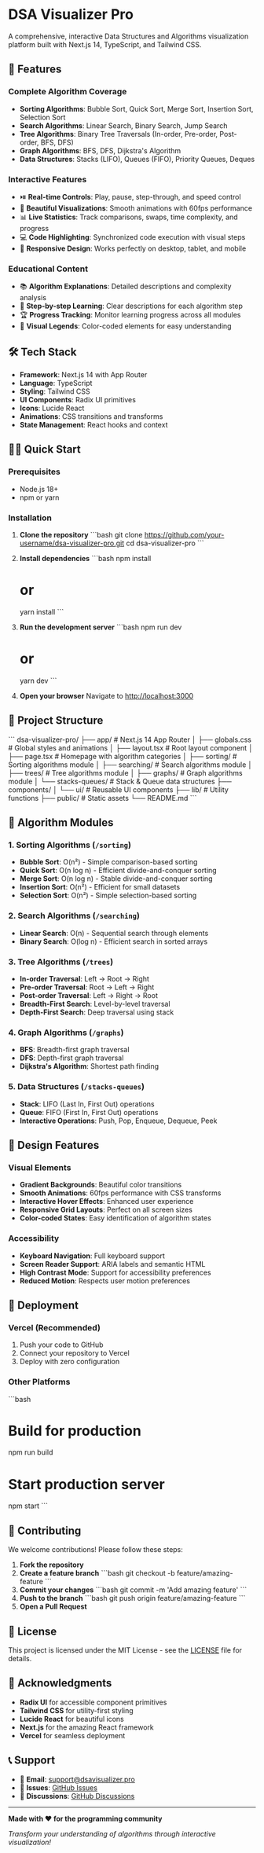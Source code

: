 # DSA Visualizer Pro

A comprehensive, interactive Data Structures and Algorithms visualization platform built with Next.js 14, TypeScript, and Tailwind CSS.

## 🚀 Features

### Complete Algorithm Coverage
- **Sorting Algorithms**: Bubble Sort, Quick Sort, Merge Sort, Insertion Sort, Selection Sort
- **Search Algorithms**: Linear Search, Binary Search, Jump Search
- **Tree Algorithms**: Binary Tree Traversals (In-order, Pre-order, Post-order, BFS, DFS)
- **Graph Algorithms**: BFS, DFS, Dijkstra's Algorithm
- **Data Structures**: Stacks (LIFO), Queues (FIFO), Priority Queues, Deques

### Interactive Features
- ⏯️ **Real-time Controls**: Play, pause, step-through, and speed control
- 🎨 **Beautiful Visualizations**: Smooth animations with 60fps performance
- 📊 **Live Statistics**: Track comparisons, swaps, time complexity, and progress
- 💻 **Code Highlighting**: Synchronized code execution with visual steps
- 📱 **Responsive Design**: Works perfectly on desktop, tablet, and mobile

### Educational Content
- 📚 **Algorithm Explanations**: Detailed descriptions and complexity analysis
- 🎯 **Step-by-step Learning**: Clear descriptions for each algorithm step
- 🏆 **Progress Tracking**: Monitor learning progress across all modules
- 🎨 **Visual Legends**: Color-coded elements for easy understanding

## 🛠️ Tech Stack

- **Framework**: Next.js 14 with App Router
- **Language**: TypeScript
- **Styling**: Tailwind CSS
- **UI Components**: Radix UI primitives
- **Icons**: Lucide React
- **Animations**: CSS transitions and transforms
- **State Management**: React hooks and context

## 🏃‍♂️ Quick Start

### Prerequisites
- Node.js 18+ 
- npm or yarn

### Installation

1. **Clone the repository**
   \`\`\`bash
   git clone https://github.com/your-username/dsa-visualizer-pro.git
   cd dsa-visualizer-pro
   \`\`\`

2. **Install dependencies**
   \`\`\`bash
   npm install
   # or
   yarn install
   \`\`\`

3. **Run the development server**
   \`\`\`bash
   npm run dev
   # or
   yarn dev
   \`\`\`

4. **Open your browser**
   Navigate to [http://localhost:3000](http://localhost:3000)

## 📁 Project Structure

\`\`\`
dsa-visualizer-pro/
├── app/                    # Next.js 14 App Router
│   ├── globals.css        # Global styles and animations
│   ├── layout.tsx         # Root layout component
│   ├── page.tsx          # Homepage with algorithm categories
│   ├── sorting/          # Sorting algorithms module
│   ├── searching/        # Search algorithms module
│   ├── trees/           # Tree algorithms module
│   ├── graphs/          # Graph algorithms module
│   └── stacks-queues/   # Stack & Queue data structures
├── components/
│   └── ui/              # Reusable UI components
├── lib/                 # Utility functions
├── public/             # Static assets
└── README.md
\`\`\`

## 🎯 Algorithm Modules

### 1. Sorting Algorithms (`/sorting`)
- **Bubble Sort**: O(n²) - Simple comparison-based sorting
- **Quick Sort**: O(n log n) - Efficient divide-and-conquer sorting
- **Merge Sort**: O(n log n) - Stable divide-and-conquer sorting
- **Insertion Sort**: O(n²) - Efficient for small datasets
- **Selection Sort**: O(n²) - Simple selection-based sorting

### 2. Search Algorithms (`/searching`)
- **Linear Search**: O(n) - Sequential search through elements
- **Binary Search**: O(log n) - Efficient search in sorted arrays

### 3. Tree Algorithms (`/trees`)
- **In-order Traversal**: Left → Root → Right
- **Pre-order Traversal**: Root → Left → Right  
- **Post-order Traversal**: Left → Right → Root
- **Breadth-First Search**: Level-by-level traversal
- **Depth-First Search**: Deep traversal using stack

### 4. Graph Algorithms (`/graphs`)
- **BFS**: Breadth-first graph traversal
- **DFS**: Depth-first graph traversal
- **Dijkstra's Algorithm**: Shortest path finding

### 5. Data Structures (`/stacks-queues`)
- **Stack**: LIFO (Last In, First Out) operations
- **Queue**: FIFO (First In, First Out) operations
- **Interactive Operations**: Push, Pop, Enqueue, Dequeue, Peek

## 🎨 Design Features

### Visual Elements
- **Gradient Backgrounds**: Beautiful color transitions
- **Smooth Animations**: 60fps performance with CSS transforms
- **Interactive Hover Effects**: Enhanced user experience
- **Responsive Grid Layouts**: Perfect on all screen sizes
- **Color-coded States**: Easy identification of algorithm states

### Accessibility
- **Keyboard Navigation**: Full keyboard support
- **Screen Reader Support**: ARIA labels and semantic HTML
- **High Contrast Mode**: Support for accessibility preferences
- **Reduced Motion**: Respects user motion preferences

## 🚀 Deployment

### Vercel (Recommended)
1. Push your code to GitHub
2. Connect your repository to Vercel
3. Deploy with zero configuration

### Other Platforms
\`\`\`bash
# Build for production
npm run build

# Start production server
npm start
\`\`\`

## 🤝 Contributing

We welcome contributions! Please follow these steps:

1. **Fork the repository**
2. **Create a feature branch**
   \`\`\`bash
   git checkout -b feature/amazing-feature
   \`\`\`
3. **Commit your changes**
   \`\`\`bash
   git commit -m 'Add amazing feature'
   \`\`\`
4. **Push to the branch**
   \`\`\`bash
   git push origin feature/amazing-feature
   \`\`\`
5. **Open a Pull Request**

## 📝 License

This project is licensed under the MIT License - see the [LICENSE](LICENSE) file for details.

## 🙏 Acknowledgments

- **Radix UI** for accessible component primitives
- **Tailwind CSS** for utility-first styling
- **Lucide React** for beautiful icons
- **Next.js** for the amazing React framework
- **Vercel** for seamless deployment

## 📞 Support

- 📧 **Email**: support@dsavisualizer.pro
- 🐛 **Issues**: [GitHub Issues](https://github.com/your-username/dsa-visualizer-pro/issues)
- 💬 **Discussions**: [GitHub Discussions](https://github.com/your-username/dsa-visualizer-pro/discussions)

---

**Made with ❤️ for the programming community**

*Transform your understanding of algorithms through interactive visualization!*
